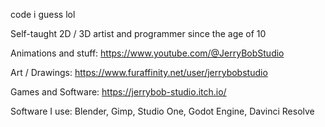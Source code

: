 code i guess lol

Self-taught 2D / 3D artist and programmer since the age of 10

Animations and stuff:
  https://www.youtube.com/@JerryBobStudio

Art / Drawings:
  https://www.furaffinity.net/user/jerrybobstudio

Games and Software:
  https://jerrybob-studio.itch.io/


Software I use:
  Blender, Gimp, Studio One, Godot Engine, Davinci Resolve
